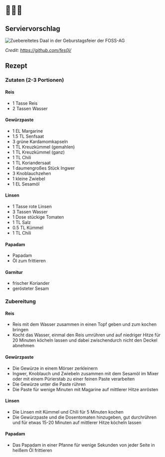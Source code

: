 # 🍛🍛🍛 

## Serviervorschlag
![Zuebereitetes Daal in der Geburstagsfeier der FOSS-AG](https://fsinfo.cs.tu-dortmund.de/_media/ags/foss-ag/geburstagsessen.jpg)

_Credit: https://github.com/fes0j/_

## Rezept
### Zutaten (2-3 Portionen)
#### Reis
- 1 Tasse Reis
- 2 Tassen Wasser

#### Gewürzpaste
- 1 EL Margarine
- 1.5 TL Senfsaat
- 3 grüne Kardamomkapseln
- 1 TL Kreuzkümmel (gemahlen)
- 1 TL Kreuzkümmel (ganz)
- 1 TL Chili
- 1 TL Koriandersaat
- 1 daumengroßes Stück Ingwer
- 3 Knoblauchzehen
- 1 kleine Zwiebel
- 1 EL Sesamöl

#### Linsen
- 1 Tasse rote Linsen
- 3 Tassen Wasser
- 1 Dose stückige Tomaten
- 1 TL Salz
- 0.5 TL Kümmel
- 1 TL Chili

#### Papadam
- Papadam
- Öl zum frittieren

#### Garnitur
- frischer Koriander
- gerösteter Sesam

### Zubereitung
#### Reis
- Reis mit dem Wasser zusammen in einen Topf geben und zum kochen bringen
- Kocht das Wasser, einmal den Reis umrühren und auf niedriger Hitze für 20 Minuten köcheln lassen und dabei zwischendurch nicht den Deckel abnehmen

#### Gewürzpaste
- Die Gewürze in einem Mörser zerkleinern
- Ingwer, Knoblauch und Zwiebeln zusammen mit dem Sesamöl im Mixer oder mit einem Pürierstab zu einer feinen Paste verarbeiten
- Die Gewürze unter die Paste rühren
- Die Paste für wenige Minuten mit Magarine auf mittlerer Hitze anrösten

#### Linsen
- Die Linsen mit Kümmel und Chili für 5 Minuten kochen
- Die Gewürzpaste und die Dosentomaten hinzugeben, gut durchrühren und für etwas 15-20 Minuten auf mittlerer Hitze köcheln lassen

#### Papadam
- Das Papadam in einer Pfanne für wenige Sekunden von jeder Seite in heißem Öl frittieren
